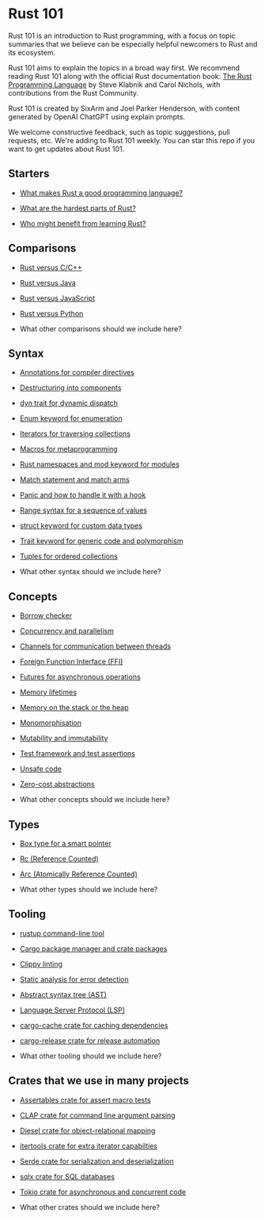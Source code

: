# Rust 101

Rust 101 is an introduction to Rust programming, with a focus on topic summaries that we believe can be especially helpful newcomers to Rust and its ecosystem.

Rust 101 aims to explain the topics in a broad way first. We recommend reading Rust 101 along with the official Rust documentation book: [The Rust Programming Language](https://doc.rust-lang.org/book/) by Steve Klabnik and Carol Nichols, with contributions from the Rust Community.

Rust 101 is created by SixArm and Joel Parker Henderson, with content generated by OpenAI ChatGPT using explain prompts.

We welcome constructive feedback, such as topic suggestions, pull requests, etc. We're adding to Rust 101 weekly. You can star this repo if you want to get updates about Rust 101.


## Starters

* [What makes Rust a good programming language?](starters/what-makes-rust-a-good-programming-language.md)

* [What are the hardest parts of Rust?](starters/what-are-the-hardest-parts-of-rust.md)

* [Who might benefit from learning Rust?](starters/who-might-benefit-from-learning-rust.md)


## Comparisons

* [Rust versus C/C++](comparisons/rust-versus-c-cpp.md)

* [Rust versus Java](comparisons/rust-versus-java.md)

* [Rust versus JavaScript](comparisons/rust-versus-javascript.md)

* [Rust versus Python](comparisons/rust-versus-python.md)

* What other comparisons should we include here?


## Syntax

* [Annotations for compiler directives](syntax/annotations-for-compiler-directives.md)

* [Destructuring into components](syntax/destructuring-into-components.md)

* [dyn trait for dynamic dispatch](syntax/dyn-trait-for-dynamic-dispatch.md)

* [Enum keyword for enumeration](syntax/enum-keyword-for-enumerations.md)

* [Iterators for traversing collections](syntax/iterators-for-traversing-collections.md)

* [Macros for metaprogramming](syntax/macros-for-metaprogramming.md)

* [Rust namespaces and mod keyword for modules](syntax/namespaces-and-mod-keyword-for-modules.md)

* [Match statement and match arms](syntax/match-statement-and-match-arms.md)

* [Panic and how to handle it with a hook](syntax/panic-and-how-to-handle-it-with-a-hook.md)

* [Range syntax for a sequence of values](syntax/range-syntax-for-a-sequence-of-values.md)

* [struct keyword for custom data types](syntax/struct-keyword-for-custom-data-types.md)

* [Trait keyword for generic code and polymorphism](syntax/trait-keyword-for-generic-code-and-polymorphism.md)

* [Tuples for ordered collections](syntax/tuples-for-ordered-collections.md)

* What other syntax should we include here?


## Concepts

* [Borrow checker](concepts/borrow-checker.md)

* [Concurrency and parallelism](concepts/concurrency-and-parallelism.md)

* [Channels for communication between threads](concepts/channels-for-communication-between-threads.md)

* [Foreign Function Interface (FFI)](concepts/foreign-function-interface-ffi.md)

* [Futures for asynchronous operations](concepts/futures-for-asynchronous-operations.md)

* [Memory lifetimes](concepts/memory-lifetimes.md)

* [Memory on the stack or the heap](concepts/memory-on-the-stack-or-the-heap.md)

* [Monomorphisation](concepts/monomorphisation-of-generic-code.md)

* [Mutability and immutability](mutability-and-immutability.md)

* [Test framework and test assertions](concepts/test-framework-and-test-assertions.md)

* [Unsafe code](concepts/unsafe-code.md)

* [Zero-cost abstractions](concepts/zero-cost-abstractions.md)

* What other concepts should we include here?


## Types

* [Box type for a smart pointer](types/box-smart-pointer.md)

* [Rc (Reference Counted)](types/rc-reference-counted.md)

* [Arc (Atomically Reference Counted)](types/arc-atomically-reference-counted.md)

* What other types should we include here?


## Tooling

* [rustup command-line tool](tooling/rustup-command-line-tool.md)

* [Cargo package manager and crate packages](tooling/cargo-package-manager-and-crate-packages.md)

* [Clippy linting](tooling/clippy-linting.md)

* [Static analysis for error detection](tooling/static-analysis-for-error-detection.md)

* [Abstract syntax tree (AST)](tooling/abstract-syntax-tree-ast.md)

* [Language Server Protocol (LSP)](tooling/language-server-protocol-lsp.md)

* [cargo-cache crate for caching dependencies](tooling/cargo-cache-crate-for-caching-dependencies.md)

* [cargo-release crate for release automation](tooling/cargo-release-crate-for-release-automation.md)

* What other tooling should we include here?


## Crates that we use in many projects

* [Assertables crate for assert macro tests](crates/assertables-crate-for-assert-macro-tests.md)

* [CLAP crate for command line argument parsing](crates/clap-crate-for-command-line-argument-parsing.md)

* [Diesel crate for object-relational mapping](crates/diesel-crate-for-object-relational-mapping.md)

* [itertools crate for extra iterator capabilties](crates/itertools-crate-for-extra-iterator-capabilties.md)

* [Serde crate for serialization and deserialization](crates/serde-crate-for-serialization-and-deserialization.md)

* [sqlx crate for SQL databases](crates/sqlx-crate-for-sql-databases.md)

* [Tokio crate for asynchronous and concurrent code](crates/tokio-crate-for-asynchronous-and-concurrent-code.md)

* What other crates should we include here?
